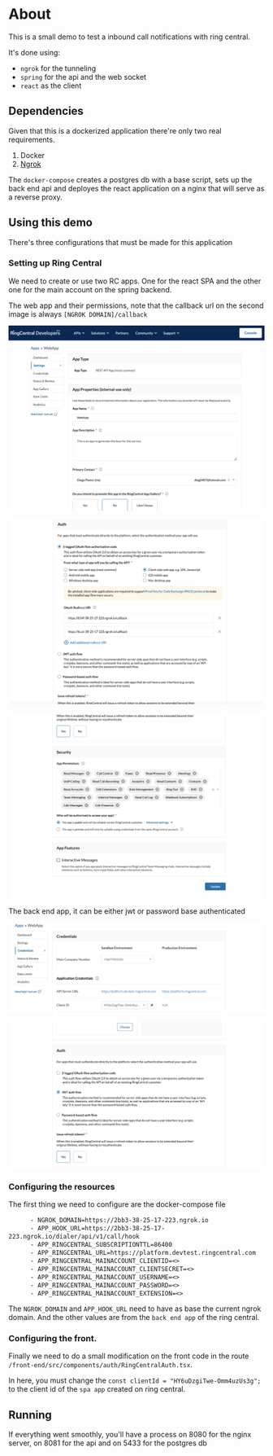 # About
This is a small demo to test a inbound call 
notifications with ring central.

It's done using:
- `ngrok` for the tunneling
- `spring` for the api and the web socket
- `react` as the client

## Dependencies
Given that this is a dockerized application there're only
two real requirements.

1. Docker
2. [Ngrok]('https://ngrok.com/')

The `docker-compose` creates a postgres db with a base script,
sets up the back end api and deployes the react application
on a nginx that will serve as a reverse proxy.

## Using this demo
There's three configurations that must be made for this application

### Setting up Ring Central
We need to create or use two RC apps. One for the react SPA and the
other one for the main account on the spring backend.

The web app and their permissions, note that the callback url on the
second image is always `[NGROK DOMAIN]/callback`

![img01](./img/01.png)

![img02](./img/02.png)

![img03](./img/03.png)

The back end app, it can be either jwt or password base authenticated

![img04](./img/04.png)

![img05](./img/05.png)


### Configuring the resources
The first thing we need to configure are the docker-compose file

```
      - NGROK_DOMAIN=https://2bb3-38-25-17-223.ngrok.io
      - APP_HOOK_URL=https://2bb3-38-25-17-223.ngrok.io/dialer/api/v1/call/hook
      - APP_RINGCENTRAL_SUBSCRIPTIONTTL=86400
      - APP_RINGCENTRAL_URL=https://platform.devtest.ringcentral.com
      - APP_RINGCENTRAL_MAINACCOUNT_CLIENTID=<>
      - APP_RINGCENTRAL_MAINACCOUNT_CLIENTSECRET=<>
      - APP_RINGCENTRAL_MAINACCOUNT_USERNAME=<>
      - APP_RINGCENTRAL_MAINACCOUNT_PASSWORD=<>
      - APP_RINGCENTRAL_MAINACCOUNT_EXTENSION=<>
```

The `NGROK_DOMAIN` and `APP_HOOK_URL` need to have as base the current
ngrok domain. And the other values are from the `back end app` of the ring central.

### Configuring the front.
Finally we need to do a small modification on the front code in the 
route `/front-end/src/components/auth/RingCentralAuth.tsx`.

In here, you must change the `const clientId = "HY6uDzgiTwe-Omm4uzUs3g";`
to the client id of the `spa app` created on ring central.


## Running
If everything went smoothly, you'll have a process on 8080 for the
nginx server, on 8081 for the api and on 5433 for the postgres db